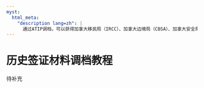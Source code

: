 ```yaml
---
myst:
  html_meta:
    "description lang=zh": |
      通过ATIP调档，可以获得加拿大移民局（IRCC）、加拿大边境局（CBSA）、加拿大安全局（CSIS）在处理签证申请时的相关信息。
---
```


# 历史签证材料调档教程

<div class="dividing-line"></div>

待补充

<div class="dividing-line"></div>